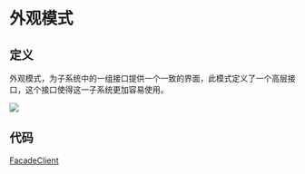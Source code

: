 # 外观模式

## 定义

外观模式，为子系统中的一组接口提供一个一致的界面，此模式定义了一个高层接口，这个接口使得这一子系统更加容易使用。

![](https://technotes.oss-cn-shenzhen.aliyuncs.com/2023/202305072327932.png)

## 代码

[FacadeClient](FacadeClient.java)